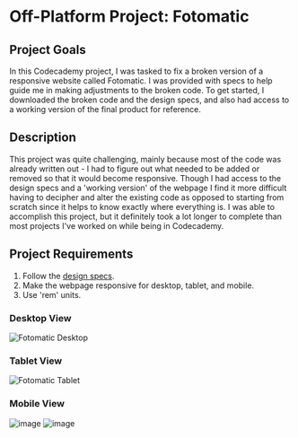 # Off-Platform Project: Fotomatic

## Project Goals
In this Codecademy project, I was tasked to fix a broken version of a responsive website called Fotomatic. 
I was provided with specs to help guide me in making adjustments to the broken code. 
To get started, I downloaded the broken code and the design specs, and also had access to a working version of the final product for reference.

## Description
This project was quite challenging, mainly because most of the code was already written out - I had to figure out what needed to be added or removed so that it would become responsive. 
Though I had access to the design specs and a 'working version' of the webpage I find it more difficult having to decipher and alter the existing code as opposed to starting from scratch since it helps to know exactly where everything is. 
I was able to accomplish this project, but it definitely took a lot longer to complete than most projects I've worked on while being in Codecademy. 

## Project Requirements
1. Follow the [design specs](https://static-assets.codecademy.com/Paths/full-stack-career-journey/Fotomatic/fotomatic_spec_landing_v2.png).
2. Make the webpage responsive for desktop, tablet, and mobile.
3. Use 'rem' units. 

### Desktop View
![Fotomatic Desktop](https://github.com/maddielingad/Fotomatic/assets/96184579/f5b7924f-f4ec-4f07-b791-76d625db8957)

### Tablet View
![Fotomatic Tablet](https://github.com/maddielingad/Fotomatic/assets/96184579/7a07e347-42fc-448d-ac32-ec743c162bf7)

### Mobile View
![image](https://github.com/maddielingad/Fotomatic/assets/96184579/0b2f10ac-bf8d-4d58-a578-e718b72a5b7d)
![image](https://github.com/maddielingad/Fotomatic/assets/96184579/7e48a7be-6180-4bd4-a4a8-6b7c6441d76f)
